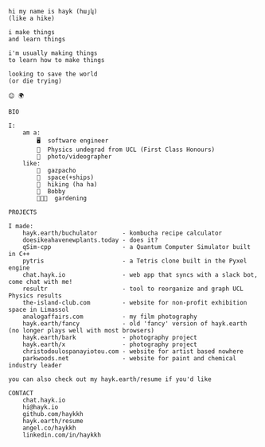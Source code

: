     hi my name is hayk (հայկ)
    (like a hike)

    i make things
    and learn things

    i'm usually making things
    to learn how to make things

    looking to save the world
    (or die trying)

    😊 🌍

    BIO

    I:
        am a:
            🖥  software engineer
            🔭  Physics undegrad from UCL (First Class Honours)
            📸  photo/videographer
        like:
            🍅  gazpacho
            🚀  space(+ships)
            🚶  hiking (ha ha)
            🐶  Bobby
            👨🏼‍🌾  gardening

    PROJECTS

    I made:
        hayk.earth/buchulator       - kombucha recipe calculator
        doesikeahavenewplants.today - does it?
        qSim-cpp                    - a Quantum Computer Simulator built in C++
        pytris                      - a Tetris clone built in the Pyxel engine
        chat.hayk.io                - web app that syncs with a slack bot, come chat with me!
        resultr                     - tool to reorganize and graph UCL Physics results
        the-island-club.com         - website for non-profit exhibition space in Limassol
        analogaffairs.com           - my film photography
        hayk.earth/fancy            - old 'fancy' version of hayk.earth (no longer plays well with most browsers)
        hayk.earth/bark             - photography project
        hayk.earth/x                - photography project
        christodoulospanayiotou.com - website for artist based nowhere
        parkwoods.net               - website for paint and chemical industry leader

    you can also check out my hayk.earth/resume if you'd like

    CONTACT
        chat.hayk.io
        hi@hayk.io
        github.com/haykkh
        hayk.earth/resume
        angel.co/haykkh
        linkedin.com/in/haykkh
